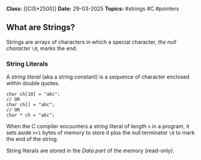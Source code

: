 **Class:** [[CIS*2500]]
**Date:** 29-03-2025
**Topics:** #strings #C #pointers 

## What are Strings?
Strings are arrays of characters in which a special character, *the null character* `\0`, marks the end.

### String Literals
A *string literal* (aka a string constant) is a sequence of character enclosed within double quotes.
```
char ch[10] = "abc"; 
// OR
char ch[] = "abc";
// OR
char * ch = "abc";
```
When the C compiler encounters a string literal of length `n` in a program, it sets aside `n+1` bytes of memory to store it plus the null terminator `\0` to mark the end of the string.

String literals are stored in the *Data part* of the memory (read-only). 
